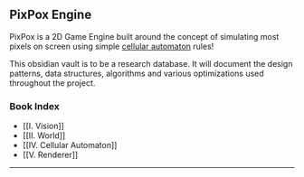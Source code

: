 ## PixPox Engine

PixPox is a 2D Game Engine built around the concept of simulating most pixels on screen using simple [cellular automaton](https://en.wikipedia.org/wiki/Automaton) rules! 

This obsidian vault is to be a research database. It will document the design patterns, data structures, algorithms and various optimizations used throughout the project.

### Book Index
- [[I. Vision]]
- [[II. World]]
- [[IV. Cellular Automaton]]
- [[V. Renderer]]


---
